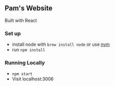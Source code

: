 ## Pam's Website

Built with React

### Set up
- install node with `brew install node` or use [nvm](https://nodejs.org/en/download/package-manager/#nvm)
- run `npm install`

### Running Locally
- `npm start`
- Visit localhost:3006
